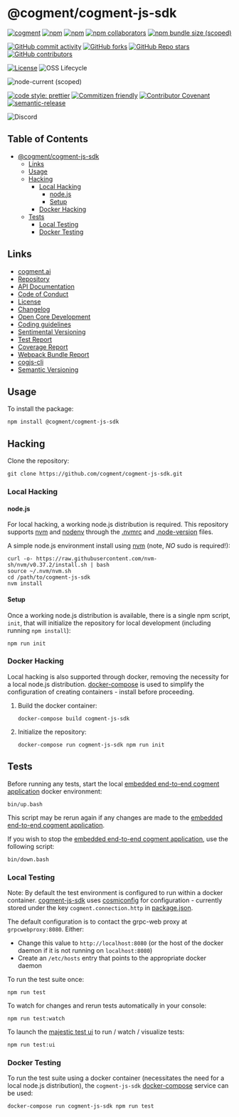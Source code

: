 # @cogment/cogment-js-sdk

[![cogment](https://img.shields.io/badge/npm-%40cogment%2Fcogment--js--sdk-brightgreen)][npm-cogment]
[![npm](https://img.shields.io/npm/dw/@cogment/cogment-js-sdk)][npm-cogment]
[![npm](https://img.shields.io/npm/v/@cogment/cogment-js-sdk)][npm-cogment]
[![npm collaborators](https://img.shields.io/npm/collaborators/@cogment/cogment-js-sdk)][npm-cogment]
[![npm bundle size (scoped)](https://img.shields.io/bundlephobia/minzip/@cogment/cogment-js-sdk)][npm-cogment]

[![GitHub commit activity](https://img.shields.io/github/commit-activity/w/cogment/cogment-js-sdk?style=social&logo=github)][repo]
[![GitHub forks](https://img.shields.io/github/forks/cogment/cogment-js-sdk?style=social)][repo]
[![GitHub Repo stars](https://img.shields.io/github/stars/cogment/cogment-js-sdk?style=social)][repo]
[![GitHub contributors](https://img.shields.io/github/contributors/cogment/cogment-js-sdk?style=social&logo=github)][repo]

[![License](https://img.shields.io/npm/l/@cogment/cogment-js-sdk)][license]
![OSS Lifecycle](https://img.shields.io/osslifecycle/cogment/cogment-js-sdk)

![node-current (scoped)](https://img.shields.io/node/v/@cogment/cogment-js-sdk)

[![code style: prettier](https://img.shields.io/badge/code_style-prettier-ff69b4.svg)](https://github.com/prettier/prettier)
[![Commitizen friendly](https://img.shields.io/badge/commitizen-friendly-brightgreen.svg)](http://commitizen.github.io/cz-cli/)
[![Contributor Covenant](https://img.shields.io/badge/Contributor%20Covenant-v2.0%20adopted-ff69b4.svg)][code-of-conduct]
[![semantic-release](https://img.shields.io/badge/%20%20%F0%9F%93%A6%F0%9F%9A%80-semantic--release-e10079.svg)](https://github.com/semantic-release/semantic-release)

![Discord](https://img.shields.io/discord/739822842450935963?label=Discord&logo=Discord&style=plastic)

<!-- prettier-ignore-start -->
[TOC]: #

## Table of Contents
- [@cogment/cogment-js-sdk](#cogmentcogment-js-sdk)
  - [Links](#links)
  - [Usage](#usage)
  - [Hacking](#hacking)
    - [Local Hacking](#local-hacking)
      - [node.js](#nodejs)
      - [Setup](#setup)
    - [Docker Hacking](#docker-hacking)
  - [Tests](#tests)
    - [Local Testing](#local-testing)
    - [Docker Testing](#docker-testing)

<!-- prettier-ignore-end -->

## Links

- [cogment.ai]
- [Repository][repo]
- [API Documentation][api-docs]
- [Code of Conduct][code-of-conduct]
- [License][license]
- [Changelog][changelog]
- [Open Core Development][opencore-development]
- [Coding guidelines][codeguidelines]
- [Sentimental Versioning][sentimental-versioning]
- [Test Report][tests]
- [Coverage Report][coverage]
- [Webpack Bundle Report][webpack]
- [cogjs-cli][cogjs-cli]
- [Semantic Versioning][semver.org]

## Usage

To install the package:

```shell script
npm install @cogment/cogment-js-sdk
```

## Hacking

Clone the repository:

```shell script
git clone https://github.com/cogment/cogment-js-sdk.git
```

### Local Hacking

#### node.js

For local hacking, a working node.js distribution is required. This
repository supports [nvm] and [nodenv] through the [.nvmrc](.nvmrc) and
[.node-version](.node-version) files.

A simple node.js environment install using [nvm] (note, _NO_ sudo is
required!):

```shell script
curl -o- https://raw.githubusercontent.com/nvm-sh/nvm/v0.37.2/install.sh | bash
source ~/.nvm/nvm.sh
cd /path/to/cogment-js-sdk
nvm install
```

#### Setup

Once a working node.js distribution is available, there is a single npm
script, `init`, that will initialize the repository for local
development (including running `npm install`):

```shell script
npm run init
```

### Docker Hacking

Local hacking is also supported through docker, removing the necessity
for a local node.js distribution. [docker-compose] is used to simplify
the configuration of creating containers - install before proceeding.

1. Build the docker container:
   ```shell script
   docker-compose build cogment-js-sdk
   ```
2. Initialize the repository:
   ```shell script
   docker-compose run cogment-js-sdk npm run init
   ```

## Tests

Before running any tests, start the local [embedded end-to-end cogment
application][cogment-app] docker environment:

```shell script
bin/up.bash
```

This script may be rerun again if any changes are made to the [embedded
end-to-end cogment application][cogment-app].

If you wish to stop the [embedded end-to-end cogment
application][cogment-app], use the following script:

```shell script
bin/down.bash
```

### Local Testing

Note: By default the test environment is configured to run within a
docker container. [cogment-js-sdk][repo] uses [cosmiconfig] for
configuration - currently stored under the key `cogment.connection.http`
in [package.json].

The default configuration is to contact the grpc-web proxy at
`grpcwebproxy:8080`. Either:

- Change this value to `http://localhost:8080` (or the host of the
  docker daemon if it is not running on `localhost:8080`)
- Create an `/etc/hosts` entry that points to the appropriate docker
  daemon

To run the test suite once:

```shell script
npm run test
```

To watch for changes and rerun tests automatically in your console:

```shell script
npm run test:watch
```

To launch the [majestic test ui][majestic] to run / watch / visualize
tests:

```shell script
npm run test:ui
```

### Docker Testing

To run the test suite using a docker container (necessitates the need
for a local node.js distribution), the `cogment-js-sdk`
[docker-compose][docker-compose] service can be used:

```shell script
docker-compose run cogment-js-sdk npm run test
```

[api-docs]: https://ai-r.gitlab.io/cogment-js-sdk 'api-docs'
[changelog]: CHANGELOG.md 'changelog'
[code-of-conduct]: CODE_OF_CONDUCT.md
[codeguidelines]: docs/codeguidelines.md
[cogjs-cli]: ./cli
[cogment-app]: __tests__/end-to-end/cogment-app 'cogment-app'
[cogment.ai]: https://cogment.ai 'cogment.ai'
[cosmiconfig]: https://www.npmjs.com/package/cosmiconfig 'cosmiconfig'
[coverage]: https://ai-r.gitlab.io/cogment-js-sdk/coverage/lcov-report 'coverage report'
[docker-compose]: https://docs.docker.com/compose/ 'docker-compose'
[license]: LICENSE.md 'license'
[majestic]: https://github.com/Raathigesh/majestic 'majestic'
[nodenv]: https://github.com/nodenv/nodenv 'nodenv'
[npm-cogment]: https://www.npmjs.com/package/cogment 'npm-cogment'
[nvm]: https://github.com/nvm-sh/nvm 'nvm'
[opencore-development]: docs/opencore-development.md
[package.json]: package.json 'package.json'
[repo]: https://github.com/cogment/cogment-js-sdk/ 'Repository'
[sentimental-versioning]: http://sentimentalversioning.org/
[tests]: https://ai-r.gitlab.io/cogment-js-sdk/allure
[webpack]: https://ai-r.gitlab.io/cogment-js-sdk/webpack/cjs
[semver.org]: https://semver.org
